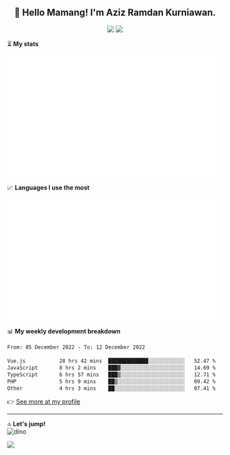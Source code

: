 <h2 align="center">👋 Hello Mamang! I'm Aziz Ramdan Kurniawan.</h2>  
<p align="center">
  <img src="https://komarev.com/ghpvc/?username=azizramdan">
  <img src="https://wakatime.com/badge/user/90056fa0-4c31-4eca-954e-2a3ac05896f9.svg">
</p>
    
⏳ **My stats**  
![](https://raw.githubusercontent.com/azizramdan/github-stats/master/generated/overview.svg#gh-dark-mode-only)

📈 **Languages I use the most**  
![](https://raw.githubusercontent.com/azizramdan/github-stats/master/generated/languages.svg#gh-dark-mode-only)

📊 **My weekly development breakdown**
<!--START_SECTION:waka-->

```text
From: 05 December 2022 - To: 12 December 2022

Vue.js           28 hrs 42 mins  █████████████░░░░░░░░░░░░   52.47 %
JavaScript       8 hrs 2 mins    ███▓░░░░░░░░░░░░░░░░░░░░░   14.69 %
TypeScript       6 hrs 57 mins   ███▒░░░░░░░░░░░░░░░░░░░░░   12.71 %
PHP              5 hrs 9 mins    ██▒░░░░░░░░░░░░░░░░░░░░░░   09.42 %
Other            4 hrs 3 mins    ██░░░░░░░░░░░░░░░░░░░░░░░   07.41 %
```

<!--END_SECTION:waka-->
👉 [See more at my profile](https://wakatime.com/@azizramdan)
***
🔝 **Let's jump!**  
![dino](https://raw.githubusercontent.com/azizramdan/azizramdan/master/dino.gif)  

![](https://hit.yhype.me/github/profile?user_id=27954794)
